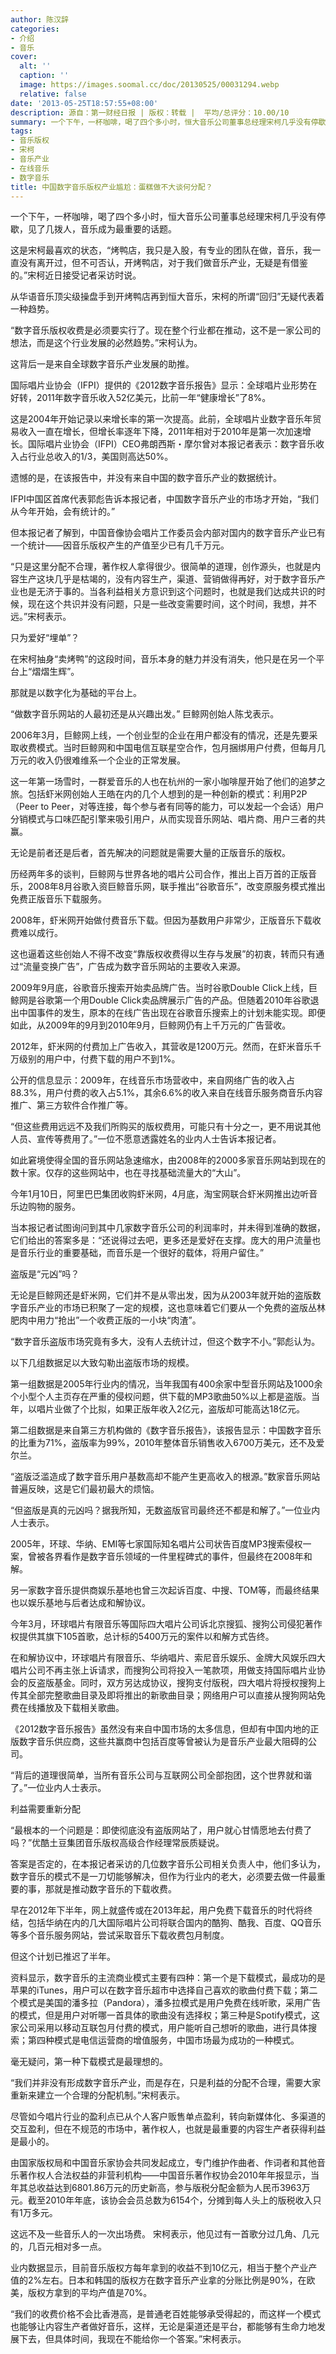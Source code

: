 ```yaml
---
author: 陈汉辞
categories:
- 介绍
- 音乐
cover:
  alt: ''
  caption: ''
  image: https://images.soomal.cc/doc/20130525/00031294.webp
  relative: false
date: '2013-05-25T18:57:55+08:00'
description: 源自：第一财经日报 | 版权：转载 |  平均/总评分：10.00/10
summary: 一个下午，一杯咖啡，喝了四个多小时，恒大音乐公司董事总经理宋柯几乎没有停歇，见了几拨人，音乐成为最重要的话题。这是宋柯最喜欢的状态，“烤鸭店，我只是入股，有专业的团队在做，音乐，我一直没有离开过，但不可否认，开烤鸭店，对于我们做音乐产业，无疑是有借鉴的。”宋柯近日接受记者采访时说……
tags:
- 音乐版权
- 宋柯
- 音乐产业
- 在线音乐
- 数字音乐
title: 中国数字音乐版权产业尴尬：蛋糕做不大谈何分配？
---
```


一个下午，一杯咖啡，喝了四个多小时，恒大音乐公司董事总经理宋柯几乎没有停歇，见了几拨人，音乐成为最重要的话题。

这是宋柯最喜欢的状态，“烤鸭店，我只是入股，有专业的团队在做，音乐，我一直没有离开过，但不可否认，开烤鸭店，对于我们做音乐产业，无疑是有借鉴的。”宋柯近日接受记者采访时说。

从华语音乐顶尖级操盘手到开烤鸭店再到恒大音乐，宋柯的所谓“回归”无疑代表着一种趋势。

“数字音乐版权收费是必须要实行了。现在整个行业都在推动，这不是一家公司的想法，而是这个行业发展的必然趋势。”宋柯认为。

这背后一是来自全球数字音乐产业发展的助推。

国际唱片业协会（IFPI）提供的《2012数字音乐报告》显示：全球唱片业形势在好转，2011年数字音乐收入52亿美元，比前一年“健康增长”了8%。

这是2004年开始记录以来增长率的第一次提高。此前，全球唱片业数字音乐年贸易收入一直在增长，但增长率逐年下降，2011年相对于2010年是第一次加速增长。国际唱片业协会（IFPI）CEO弗朗西斯・摩尔曾对本报记者表示：数字音乐收入占行业总收入的1/3，美国则高达50%。

遗憾的是，在该报告中，并没有来自中国的数字音乐产业的数据统计。

IFPI中国区首席代表郭彪告诉本报记者，中国数字音乐产业的市场才开始，“我们从今年开始，会有统计的。”

但本报记者了解到，中国音像协会唱片工作委员会内部对国内的数字音乐产业已有一个统计――因音乐版权产生的产值至少已有几千万元。

“只是这里分配不合理，著作权人拿得很少。很简单的道理，创作源头，也就是内容生产这块几乎是枯竭的，没有内容生产，渠道、营销做得再好，对于数字音乐产业也是无济于事的。当各利益相关方意识到这个问题时，也就是我们达成共识的时候，现在这个共识并没有问题，只是一些改变需要时间，这个时间，我想，并不远。”宋柯表示。

只为爱好“埋单”？

在宋柯抽身“卖烤鸭”的这段时间，音乐本身的魅力并没有消失，他只是在另一个平台上“熠熠生辉”。

那就是以数字化为基础的平台上。

“做数字音乐网站的人最初还是从兴趣出发。” 巨鲸网创始人陈戈表示。

2006年3月，巨鲸网上线，一个创业型的企业在用户都没有的情况，还是先要采取收费模式。当时巨鲸网和中国电信互联星空合作，包月捆绑用户付费，但每月几万元的收入仍很难维系一个企业的正常发展。

这一年第一场雪时，一群爱音乐的人也在杭州的一家小咖啡屋开始了他们的追梦之旅。包括虾米网创始人王皓在内的几个人想到的是一种创新的模式：利用P2P（Peer to Peer，对等连接，每个参与者有同等的能力，可以发起一个会话）用户分销模式与口味匹配引擎来吸引用户，从而实现音乐网站、唱片商、用户三者的共赢。

无论是前者还是后者，首先解决的问题就是需要大量的正版音乐的版权。

历经两年多的谈判，巨鲸网与世界各地的唱片公司合作，推出上百万首的正版音乐，2008年8月谷歌入资巨鲸音乐网，联手推出“谷歌音乐”，改变原服务模式推出免费正版音乐下载服务。

2008年，虾米网开始做付费音乐下载。但因为基数用户非常少，正版音乐下载收费难以成行。

这也逼着这些创始人不得不改变“靠版权收费得以生存与发展”的初衷，转而只有通过“流量变换广告”，广告成为数字音乐网站的主要收入来源。

2009年9月底，谷歌音乐搜索开始卖品牌广告。当时谷歌Double Click上线，巨鲸网是谷歌第一个用Double Click卖品牌展示广告的产品。但随着2010年谷歌退出中国事件的发生，原本的在线广告出现在谷歌音乐搜索上的计划未能实现。即便如此，从2009年的9月到2010年9月，巨鲸网仍有上千万元的广告营收。

2012年，虾米网的付费加上广告收入，其营收是1200万元。然而，在虾米音乐千万级别的用户中，付费下载的用户不到1%。

公开的信息显示：2009年，在线音乐市场营收中，来自网络广告的收入占88.3%，用户付费的收入占5.1%，其余6.6%的收入来自在线音乐服务商音乐内容推广、第三方软件合作推广等。

“但这些费用远远不及我们所购买的版权费用，可能只有十分之一，更不用说其他人员、宣传等费用了。”一位不愿意透露姓名的业内人士告诉本报记者。

如此窘境使得全国的音乐网站急速缩水，由2008年的2000多家音乐网站到现在的数十家。仅存的这些网站中，也在寻找基础流量大的“大山”。

今年1月10日，阿里巴巴集团收购虾米网，4月底，淘宝网联合虾米网推出边听音乐边购物的服务。

当本报记者试图询问到其中几家数字音乐公司的利润率时，并未得到准确的数据，它们给出的答案多是：“还说得过去吧，更多还是爱好在支撑。庞大的用户流量也是音乐行业的重要基础，而音乐是一个很好的载体，将用户留住。”

盗版是“元凶”吗？

无论是巨鲸网还是虾米网，它们并不是从零出发，因为从2003年就开始的盗版数字音乐产业的市场已积聚了一定的规模，这也意味着它们要从一个免费的盗版丛林肥肉中用力“抢出”一个收费正版的一小块“肉渣”。

“数字音乐盗版市场究竟有多大，没有人去统计过，但这个数字不小。”郭彪认为。

以下几组数据足以大致勾勒出盗版市场的规模。

第一组数据是2005年行业内的情况，当年我国有400余家中型音乐网站及1000余个小型个人主页存在严重的侵权问题，供下载的MP3歌曲50%以上都是盗版。当年，以唱片业做了个比拟，如果正版年收入2亿元，盗版却可能高达18亿元。

第二组数据是来自第三方机构做的《数字音乐报告》，该报告显示：中国数字音乐的比重为71%，盗版率为99%，2010年整体音乐销售收入6700万美元，还不及爱尔兰。

“盗版泛滥造成了数字音乐用户基数高却不能产生更高收入的根源。”数家音乐网站普遍反映，这是它们最初最大的烦恼。

“但盗版是真的元凶吗？据我所知，无数盗版官司最终还不都是和解了。”一位业内人士表示。

2005年，环球、华纳、EMI等七家国际知名唱片公司状告百度MP3搜索侵权一案，曾被各界看作是数字音乐领域的一件里程碑式的事件，但最终在2008年和解。

另一家数字音乐提供商娱乐基地也曾三次起诉百度、中搜、TOM等，而最终结果也以娱乐基地与后者达成和解协议。

今年3月，环球唱片有限音乐等国际四大唱片公司诉北京搜狐、搜狗公司侵犯著作权提供其旗下105首歌，总计标的5400万元的案件以和解方式告终。

在和解协议中，环球唱片有限音乐、华纳唱片、索尼音乐娱乐、金牌大风娱乐四大唱片公司不再主张上诉请求，而搜狗公司将投入一笔款项，用做支持国际唱片业协会的反盗版基金。同时，双方另达成协议，搜狗支付版税，四大唱片将授权搜狗上传其全部完整歌曲目录及即将推出的新歌曲目录；网络用户可以直接从搜狗网站免费在线播放及下载相关歌曲。

《2012数字音乐报告》虽然没有来自中国市场的太多信息，但却有中国内地的正版数字音乐供应商，这些共赢商中包括百度等曾被认为是音乐产业最大阻碍的公司。

“背后的道理很简单，当所有音乐公司与互联网公司全部抱团，这个世界就和谐了。”一位业内人士表示。

利益需要重新分配

“最根本的一个问题是：即使彻底没有盗版网站了，用户就心甘情愿地去付费了吗？”优酷土豆集团音乐版权高级合作经理常辰质疑说。

答案是否定的，在本报记者采访的几位数字音乐公司相关负责人中，他们多认为，数字音乐的模式不是一刀切能够解决，但作为行业内的老大，必须要去做一件最重要的事，那就是推动数字音乐的下载收费。

早在2012年下半年，网上就盛传或在2013年起，用户免费下载音乐的时代将终结，包括华纳在内的几大国际唱片公司将联合国内的酷狗、酷我、百度、QQ音乐等多个音乐服务网站，尝试采取音乐下载收费包月制度。

但这个计划已推迟了半年。

资料显示，数字音乐的主流商业模式主要有四种：第一个是下载模式，最成功的是苹果的iTunes，用户可以在数字音乐超市中选择自己喜欢的歌曲付费下载；第二个模式是美国的潘多拉（Pandora），潘多拉模式是用户免费在线听歌，采用广告的模式，但是用户对听哪一首具体的歌曲没有选择权；第三种是Spotify模式，这家公司采用以移动互联包月付费的模式，用户能听自己想听的歌曲，进行具体搜索；第四种模式是电信运营商的增值服务，中国市场最为成功的一种模式。

毫无疑问，第一种下载模式是最理想的。

“我们并非没有形成数字音乐产业，而是存在，只是利益的分配不合理，需要大家重新来建立一个合理的分配机制。”宋柯表示。

尽管如今唱片行业的盈利点已从个人客户贩售单点盈利，转向新媒体化、多渠道的交互盈利，但在不规范的市场中，著作权人，也就是最重要的内容生产者获得利益是最小的。

由国家版权局和中国音乐家协会共同发起成立，专门维护作曲者、作词者和其他音乐著作权人合法权益的非营利机构――中国音乐著作权协会2010年年报显示，当年其总收益达到6801.86万元的历史新高，参与版税分配金额为人民币3963万元。截至2010年年底，该协会会员总数为6154个，分摊到每人头上的版税收入只有1万多元。

这远不及一些音乐人的一次出场费。 宋柯表示，他见过有一首歌分过几角、几元的，几百元相对多一点。

业内数据显示，目前音乐版权方每年拿到的收益不到10亿元，相当于整个产业产值的2%左右。日本和韩国的版权方在数字音乐产业拿的分账比例是90%，在欧美，版权方拿到的平均产值是70%。

“我们的收费价格不会比香港高，是普通老百姓能够承受得起的，而这样一个模式也能够让内容生产者做好音乐，这样，无论是渠道还是平台，都能够有生命力地发展下去，但具体时间，我现在不能给你一个答案。”宋柯表示。